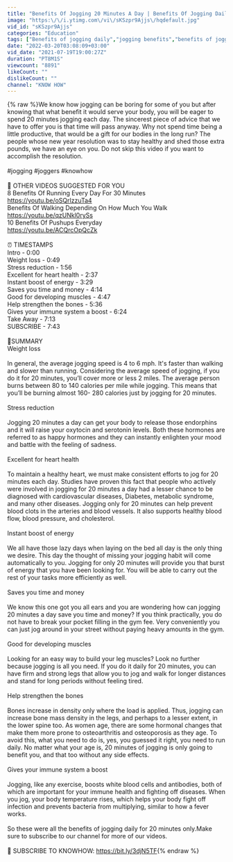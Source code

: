 ```yaml
---
title: "Benefits Of Jogging 20 Minutes A Day | Benefits Of Jogging Daily"
image: "https:\/\/i.ytimg.com\/vi\/sKSzpr9Ajjs\/hqdefault.jpg"
vid_id: "sKSzpr9Ajjs"
categories: "Education"
tags: ["Benefits of jogging daily","jogging benefits","benefits of jogging"]
date: "2022-03-20T03:08:09+03:00"
vid_date: "2021-07-19T19:00:27Z"
duration: "PT8M1S"
viewcount: "8891"
likeCount: ""
dislikeCount: ""
channel: "KNOW HOW"
---
```

{% raw %}We know how jogging can be boring for some of you but after knowing that what benefit it would serve your body, you will be eager to spend 20 minutes jogging each day. The sincerest piece of advice that we have to offer you is that time will pass anyway. Why not spend time being a little productive, that would be a gift for our bodies in the long run? The people whose new year resolution was to stay healthy and shed those extra pounds, we have an eye on you. Do not skip this video if you want to accomplish the resolution.<br /><br />#jogging #joggers #knowhow<br /><br />🎥 OTHER VIDEOS SUGGESTED FOR YOU<br />8 Benefits Of Running Every Day For 30 Minutes<br /><a rel="nofollow" target="blank" href="https://youtu.be/oSQrlzzuTa4">https://youtu.be/oSQrlzzuTa4</a><br />Benefits Of Walking Depending On How Much You Walk<br /><a rel="nofollow" target="blank" href="https://youtu.be/qzUNkl0rySs">https://youtu.be/qzUNkl0rySs</a><br />10 Benefits Of Pushups Everyday<br /><a rel="nofollow" target="blank" href="https://youtu.be/ACQrcOpQcZk">https://youtu.be/ACQrcOpQcZk</a><br /><br />⏰ TIMESTAMPS<br />Intro - 0:00<br />Weight loss - 0:49<br />Stress reduction - 1:56 <br />Excellent for heart health - 2:37 <br />Instant boost of energy - 3:29<br />Saves you time and money - 4:14<br />Good for developing muscles - 4:47<br />Help strengthen the bones - 5:36<br />Gives your immune system a boost - 6:24<br />Take Away - 7:13<br />SUBSCRIBE - 7:43<br /><br />📝SUMMARY<br />Weight loss<br /><br />In general, the average jogging speed is 4 to 6 mph. It's faster than walking and slower than running. Considering the average speed of jogging, if you do it for 20 minutes, you’ll cover more or less 2 miles. The average person burns between 80 to 140 calories per mile while jogging. This means that you’ll be burning almost 160- 280 calories just by jogging for 20 minutes. <br /><br />Stress reduction<br /><br />Jogging 20 minutes a day can get your body to release those endorphins and it will raise your oxytocin and serotonin levels. Both these hormones are referred to as happy hormones and they can instantly enlighten your mood and battle with the feeling of sadness. <br /><br />Excellent for heart health<br /><br />To maintain a healthy heart, we must make consistent efforts to jog for 20 minutes each day. Studies have proven this fact that people who actively were involved in jogging for 20 minutes a day had a lesser chance to be diagnosed with cardiovascular diseases, Diabetes, metabolic syndrome, and many other diseases. Jogging only for 20 minutes can help prevent blood clots in the arteries and blood vessels. It also supports healthy blood flow, blood pressure, and cholesterol. <br /> <br />Instant boost of energy<br /><br />We all have those lazy days when laying on the bed all day is the only thing we desire. This day the thought of missing your jogging habit will come automatically to you. Jogging for only 20 minutes will provide you that burst of energy that you have been looking for. You will be able to carry out the rest of your tasks more efficiently as well. <br /><br />Saves you time and money<br /><br />We know this one got you all ears and you are wondering how can jogging 20 minutes a day save you time and money? If you think practically, you do not have to break your pocket filling in the gym fee. Very conveniently you can just jog around in your street without paying heavy amounts in the gym. <br /><br />Good for developing muscles<br /><br />Looking for an easy way to build your leg muscles? Look no further because jogging is all you need. If you do it daily for 20 minutes, you can have firm and strong legs that allow you to jog and walk for longer distances and stand for long periods without feeling tired. <br /><br />Help strengthen the bones<br /><br />Bones increase in density only where the load is applied. Thus, jogging can increase bone mass density in the legs, and perhaps to a lesser extent, in the lower spine too. As women age, there are some hormonal changes that make them more prone to osteoarthritis and osteoporosis as they age. To avoid this, what you need to do is, yes, you guessed it right, you need to run daily. No matter what your age is, 20 minutes of jogging is only going to benefit you, and that too without any side effects.<br /> <br />Gives your immune system a boost<br /><br />Jogging, like any exercise, boosts white blood cells and antibodies, both of which are important for your immune health and fighting off diseases. When you jog, your body temperature rises, which helps your body fight off infection and prevents bacteria from multiplying, similar to how a fever works. <br /><br />So these were all the benefits of jogging daily for 20 minutes only.Make sure to subscribe to our channel for more of our videos.<br /><br />🌹 SUBSCRIBE TO KNOWHOW: <a rel="nofollow" target="blank" href="https://bit.ly/3djN5TF">https://bit.ly/3djN5TF</a>{% endraw %}
